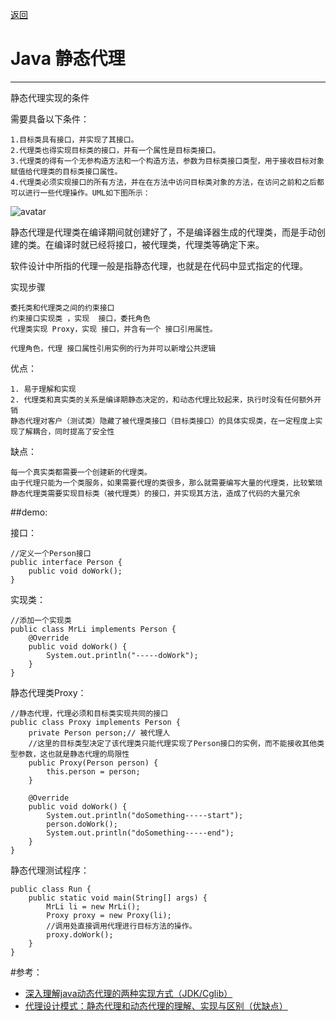 <p>
<a href="#" onclick="refreshDesignContent('designproxy')">返回</a>&emsp;&emsp;&emsp;
</p>

# Java 静态代理

---
静态代理实现的条件

需要具备以下条件：

    1.目标类具有接口，并实现了其接口。
    2.代理类也得实现目标类的接口，并有一个属性是目标类接口。
    3.代理类的得有一个无参构造方法和一个构造方法，参数为目标类接口类型，用于接收目标对象赋值给代理类的目标类接口属性。
    4.代理类必须实现接口的所有方法，并在在方法中访问目标类对象的方法，在访问之前和之后都可以进行一些代理操作。UML如下图所示：

![avatar](../blog/itlearn/softdesign/designproxy/imgs/img_3.png)


静态代理是代理类在编译期间就创建好了，不是编译器生成的代理类，而是手动创建的类。在编译时就已经将接口，被代理类，代理类等确定下来。

软件设计中所指的代理一般是指静态代理，也就是在代码中显式指定的代理。

实现步骤

    委托类和代理类之间的约束接口
    约束接口实现类 ，实现  接口，委托角色
    代理类实现 Proxy，实现 接口，并含有一个 接口引用属性。 

    代理角色，代理 接口属性引用实例的行为并可以新增公共逻辑

优点：

    1. 易于理解和实现
    2. 代理类和真实类的关系是编译期静态决定的，和动态代理比较起来，执行时没有任何额外开销
    静态代理对客户（测试类）隐藏了被代理类接口（目标类接口）的具体实现类，在一定程度上实现了解耦合，同时提高了安全性

缺点：

    每一个真实类都需要一个创建新的代理类。
    由于代理只能为一个类服务，如果需要代理的类很多，那么就需要编写大量的代理类，比较繁琐
    静态代理类需要实现目标类（被代理类）的接口，并实现其方法，造成了代码的大量冗余

##demo:

接口：

    //定义一个Person接口
    public interface Person {
        public void doWork();
    }

实现类：

    //添加一个实现类
    public class MrLi implements Person {
        @Override
        public void doWork() {
            System.out.println("-----doWork");
        }
    }

静态代理类Proxy：

    //静态代理，代理必须和目标类实现共同的接口
    public class Proxy implements Person {
        private Person person;// 被代理人        
        //这里的目标类型决定了该代理类只能代理实现了Person接口的实例，而不能接收其他类型参数，这也就是静态代理的局限性
        public Proxy(Person person) {
            this.person = person;
        }
        
        @Override
        public void doWork() {
            System.out.println("doSomething-----start");
            person.doWork();
            System.out.println("doSomething-----end");
        }    
    }

静态代理测试程序：

    public class Run {
        public static void main(String[] args) {
            MrLi li = new MrLi();
            Proxy proxy = new Proxy(li);
            //调用处直接调用代理进行目标方法的操作。
            proxy.doWork();
        }
    }




#参考：
- <a href="http://www.zzvips.com/article/101448.html" target="_blank">深入理解java动态代理的两种实现方式（JDK/Cglib） </a>
- <a href="https://blog.csdn.net/qq_40572806/article/details/89738486" target="_blank">代理设计模式：静态代理和动态代理的理解、实现与区别（优缺点） </a>


